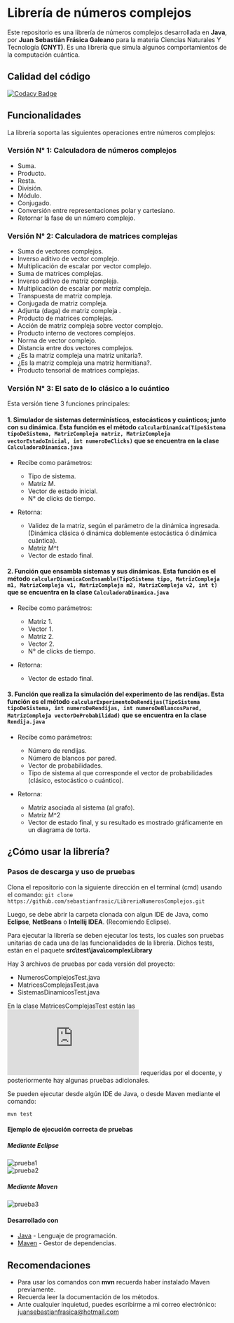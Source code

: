 # Librería de números complejos

Este repositorio es una librería de números complejos desarrollada en  **Java**, por **Juan Sebastián Frásica Galeano** para la materia Ciencias Naturales Y Tecnología **(CNYT)**. Es una librería que simula algunos comportamientos de la computación cuántica.

## Calidad del código  

[![Codacy Badge](https://api.codacy.com/project/badge/Grade/2de9d2b7c70c4ccbbaa5a70a3286faab)](https://www.codacy.com/manual/sebastianfrasic/LibreriaNumerosComplejos?utm_source=github.com&amp;utm_medium=referral&amp;utm_content=sebastianfrasic/LibreriaNumerosComplejos&amp;utm_campaign=Badge_Grade)

## Funcionalidades

La librería soporta las siguientes operaciones entre números complejos:

### Versión N° 1: Calculadora de números complejos

* Suma.
* Producto.
* Resta.
* División.
* Módulo.
* Conjugado.
* Conversión entre representaciones polar y cartesiano.
* Retornar la fase de un número complejo.

### Versión N° 2: Calculadora de matrices complejas

* Suma de vectores complejos.
* Inverso aditivo de vector complejo.
* Multiplicación de escalar por vector complejo.
* Suma de matrices complejas.
* Inverso aditivo de matriz compleja.
* Multiplicación de escalar por matriz compleja.
* Transpuesta de matriz compleja.
* Conjugada de matriz compleja.
* Adjunta (daga) de matriz compleja .
* Producto de matrices complejas.
* Acción de matriz compleja sobre vector complejo.
* Producto interno de vectores complejos.
* Norma de vector complejo.
* Distancia entre dos vectores complejos.
* ¿Es la matriz compleja una matriz unitaria?.
* ¿Es la matriz compleja una matriz hermitiana?.
* Producto tensorial de matrices complejas.

### Versión N° 3: El sato de lo clásico a lo cuántico

Esta versión tiene 3 funciones principales:

#### 1. Simulador de sistemas determinísticos, estocásticos y cuánticos; junto con su dinámica. Esta función es el método ```calcularDinamica(TipoSistema tipoDeSistema, MatrizCompleja matriz, MatrizCompleja vectorEstadoInicial, int numeroDeClicks)``` que se encuentra en la clase ```CalculadoraDinamica.java```

* Recibe como parámetros:
  * Tipo de sistema.
  * Matriz M.
  * Vector de estado inicial.
  * N° de clicks de tiempo.

* Retorna:
  * Validez de la matriz, según el parámetro de la dinámica ingresada. (Dinámica clásica ó dinámica doblemente estocástica ó dinámica cuántica).
  * Matriz M^t
  * Vector de estado final.

#### 2. Función que ensambla sistemas y sus dinámicas. Esta función es el método ```calcularDinamicaConEnsamble(TipoSistema tipo, MatrizCompleja m1, MatrizCompleja v1, MatrizCompleja m2, MatrizCompleja v2, int t)``` que se encuentra en la clase ```CalculadoraDinamica.java```

* Recibe como parámetros:
  * Matriz 1.
  * Vector 1.
  * Matriz 2.
  * Vector 2.
  * N° de clicks de tiempo.

* Retorna:
  * Vector de estado final.

#### 3. Función que realiza la simulación del experimento de las rendijas. Esta función es el método ```calcularExperimentoDeRendijas(TipoSistema tipoDeSistema, int numeroDeRendijas, int numeroDeBlancosPared, MatrizCompleja vectorDeProbabilidad)``` que se encuentra en la clase ```Rendija.java```

* Recibe como parámetros:
  * Número de rendijas.
  * Número de blancos por pared.
  * Vector de probabilidades.
  * Tipo de sistema al que corresponde el vector de probabilidades (clásico, estocástico o cuántico).

* Retorna:
  * Matriz asociada al sistema (al grafo).
  * Matriz M^2
  * Vector de estado final, y su resultado es mostrado gráficamente en un diagrama de torta.

## ¿Cómo usar la librería?

### Pasos de descarga y uso de pruebas

Clona el repositorio con la siguiente dirección en el terminal (cmd) usando el comando:
```git clone https://github.com/sebastianfrasic/LibreriaNumerosComplejos.git```

Luego, se debe abrir la carpeta clonada con algun IDE de Java, como **Eclipse**, **NetBeans** o **Intellij IDEA**. (Recomiendo Eclipse).

Para ejecutar la librería se deben ejecutar los tests, los cuales son pruebas unitarias de cada una de las funcionalidades de la librería.
Dichos tests, están en el paquete __**src\test\java\complexLibrary**__

Hay 3 archivos de pruebas por cada versión del proyecto:

* NumerosComplejosTest.java
* MatricesComplejasTest.java
* SistemasDinamicosTest.java

En la clase MatricesComplejasTest están las ![pruebas mínimas](https://github.com/sebastianfrasic/LibreriaNumerosComplejos/blob/master/Recursos/CNYT_Pruebas_Proyecto_2.pdf) requeridas por el docente, y posteriormente hay algunas pruebas adicionales.  

Se pueden ejecutar desde algún IDE de Java, o desde Maven mediante el comando:

```mvn test```

#### Ejemplo de ejecución correcta de pruebas

##### Mediante Eclipse

![prueba1](https://github.com/sebastianfrasic/LibreriaNumerosComplejos/blob/master/Recursos/ejecucion.png)  
![prueba2](https://github.com/sebastianfrasic/LibreriaNumerosComplejos/blob/master/Recursos/ejecucion2.png)  

##### Mediante Maven

![prueba3](https://github.com/sebastianfrasic/LibreriaNumerosComplejos/blob/master/Recursos/pruebas.PNG)

#### Desarrollado con

* [Java](https://www.oracle.com/technetwork/es/java/javase/downloads/index.html) - Lenguaje de programación.
* [Maven](https://maven.apache.org/) - Gestor de dependencias.



## Recomendaciones

* Para usar los comandos con __mvn__ recuerda haber instalado Maven previamente.
* Recuerda leer la documentación de los métodos.
* Ante cualquier inquietud, puedes escribirme a mi correo electrónico: juansebastianfrasica@hotmail.com
